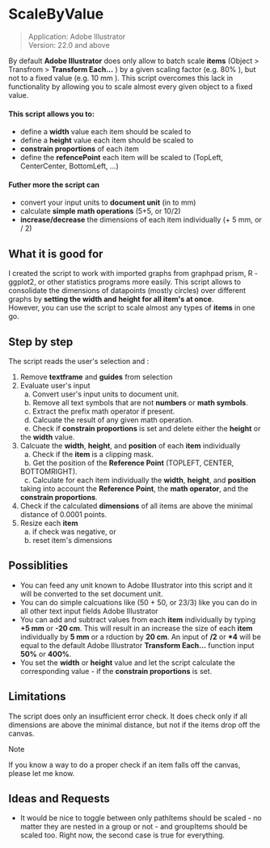 # ScaleByValue
>Application: Adobe Illustrator<br>
Version: 22.0 and above

By default **Adobe Illustrator** does only allow to batch scale **items** (Object > Transfrom > **Transform Each...** ) by a given scaling factor (e.g. 80% ), but not to a fixed value (e.g. 10 mm ). This script overcomes this lack in functionality by allowing you to scale almost every given object to a fixed value.

#### This script allows you to: 
- define a **width** value each item should be scaled to
- define a **height** value each item should be scaled to
- **constrain proportions** of each item
- define the **refencePoint** each item will be scaled to (TopLeft, CenterCenter, BottomLeft, ...)

#### Futher more the script can 
- convert your input units to **document unit** (in to mm)
- calculate **simple math operations** (5+5, or 10/2)
- **increase/decrease** the dimensions of each item individually (+ 5 mm, or / 2)

## What it is good for
I created the script to work with imported graphs from graphpad prism, R - ggplot2, or other statistics programs more easily. This script allows to consolidate the dimensions of datapoints (mostly circles) over different graphs by **setting the width and height for all item's at once**. <br>
However, you can use the script to scale almost any types of **items** in one go.

## Step by step
The script reads the user's selection and :
1. Remove **textframe** and **guides** from selection
2. Evaluate user's input
  <br>&nbsp; a. Convert user's input units to document unit.
  <br>&nbsp; b. Remove all text symbols that are not **numbers** or **math symbols**.
  <br>&nbsp; c. Extract the prefix math operator if present.
  <br>&nbsp; d. Calcuate the result of any given math operation.
  <br>&nbsp; e. Check if **constrain proportions** is set and delete either the **height** or the **width** value.
3. Calcuate the **width**, **height**, and **position** of each **item** individually
  <br>&nbsp; a. Check if the **item** is a clipping mask.
  <br>&nbsp; b. Get the position of the **Reference Point** (TOPLEFT, CENTER, BOTTOMRIGHT).
  <br>&nbsp; c. Calculate for each item individually the **width**, **height**, and **position** taking into account the **Reference Point**, the  **math operator**, and the **constrain proportions**.
4. Check if the calculated **dimensions** of all items are above the minimal distance of 0.0001 points.
5. Resize each **item** 
  <br>&nbsp; a. if check was negative, or
  <br>&nbsp; b. reset item's dimensions

## Possiblities
- You can feed any unit known to Adobe Illustrator into this script and it will be converted to the set document unit.
- You can do simple calcuations like (50 + 50, or 23/3) like you can do in all other text input fields Adobe Illustrator
- You can add and subtract values from each **item** individually by typing **+5 mm** or **-20 cm**. This will result in an increase the size of each **item** individually by **5 mm** or a rduction by **20 cm**. An input of **/2** or **\*4** will be equal to the default Adobe Illustrator **Transform Each...** function input **50%** or **400%**.
- You set the **width** or **height** value and let the script calculate the corresponding value - if the **constrain proportions** is set.

## Limitations
The script does only an insufficient error check. It does check only if all dimensions are above the minimal distance, but not if the items drop off the canvas.

> [!NOTE]
> If you know a way to do a proper check if an item falls off the canvas, please let me know.

## Ideas and Requests
- It would be nice to toggle between only pathItems should be scaled - no matter they are nested in a group or not - and groupItems should be scaled too. Right now, the second case is true for everything.
